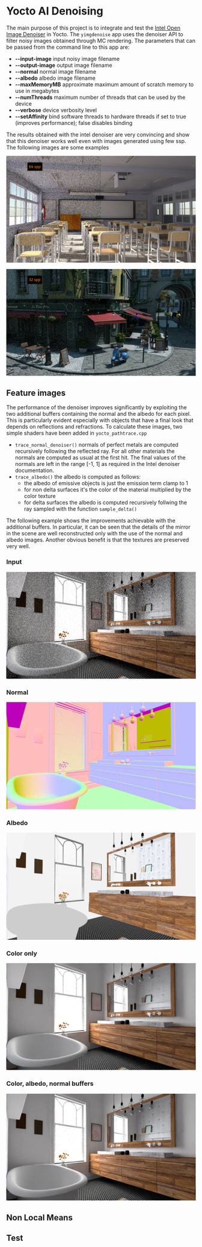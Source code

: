 # Yocto AI Denoising
The main purpose of this project is to integrate and test the [Intel Open Image Denoiser](https://openimagedenoise.github.io) in Yocto. The `yimgdenoise` app uses the denoiser API to filter noisy images obtained through MC rendering. The parameters that can be passed from the command line to this app are:

- **--input-image**   input noisy image filename
- **--output-image**  output image filename
- **--normal**  normal image filename
- **--albedo**  albedo image filename 
- **--maxMemoryMB** approximate maximum amount of scratch memory to use in megabytes
- **--numThreads** maximum number of threads that can be used by the device
- **--verbose** device verbosity level
- **--setAffinity** bind software threads to hardware threads if set to true (improves performance); false disables binding

The results obtained with the intel denoiser are very convincing and show that this denoiser works well even with images generated using few ssp. The following images are some examples

![classroom](./images/classroom.jpg)

![bistroexterior](./images/bistroexterior.jpg)


## Feature images
The performance of the denoiser improves significantly by exploiting the two additional buffers containing the normal and the albedo for each pixel. This is particularly evident especially with objects that have a final look that depends on reflections and refractions. To calculate these images, two simple shaders have been added in `yocto_pathtrace.cpp`
- `trace_normal_denoiser()` normals of perfect metals are computed recursively following the reflected ray. For all other materials the normals are computed as usual at the first hit. The final values of the normals are left in the range [-1, 1] as required in the Intel denoiser documentation.
- `trace_albedo()` the albedo is computed as follows:
  - the albedo of emissive objects is just the emission term clamp to 1
  - for non delta surfaces it's the color of the material multiplied by the color texture
  - for delta surfaces the albedo is computed recursively follwing the ray sampled with the function `sample_delta()`

The following example shows the improvements achievable with the additional buffers. In particular, it can be seen that the details of the mirror in the scene are well reconstructed only with the use of the normal and albedo images. Another obvious benefit is that the textures are preserved very well.

### Input
![bathroom_normal](./images/bathroom_1080_128.jpg)

### Normal
![bathroom_normal](./images/bathroom_normal.jpg)

### Albedo
![bathroom_albedo](./images/bathroom_albedo.jpg)

### Color only
![bathroom_denoise0](./images/bathroom_1080_128_denoise_no_features.jpg)

### Color, albedo, normal buffers
![bathroom_denoise1](./images/bathroom_1080_128_denoise.jpg)



## Non Local Means


## Test






